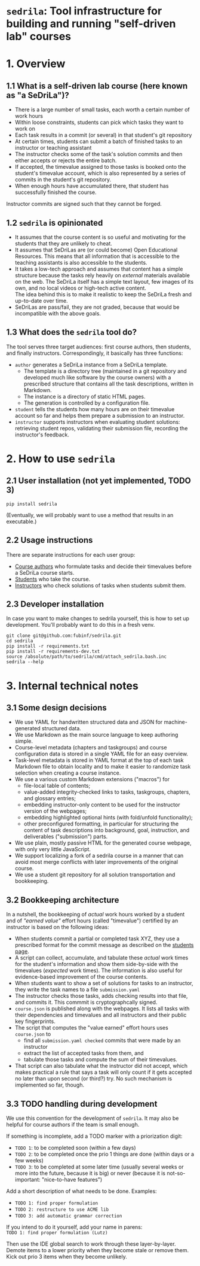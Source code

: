 # `sedrila`: Tool infrastructure for building and running "self-driven lab" courses

# 1. Overview

## 1.1 What is a self-driven lab course (here known as "a SeDriLa")?

- There is a large number of small tasks, each worth a certain number of work hours
- Within loose constraints, students can pick which tasks they want to work on
- Each task results in a commit (or several) in that student's git repository
- At certain times, students can submit a batch of finished tasks to an instructor or teaching assistant
- The instructor checks some of the task's solution commits and then
  either accepts or rejects the entire batch.
- If accepted, the timevalue assigned to those tasks is booked onto the student's timevalue account,
  which is also represented by a series of commits in the student's git repository.
- When enough hours have accumulated there, that student has successfully finished the course.

Instructor commits are signed such that they cannot be forged.


## 1.2 `sedrila` is opinionated

- It assumes that the course content is so useful and motivating for the students
  that they are unlikely to cheat.
- It assumes that SeDriLas are (or could become) Open Educational Resources.
  This means that all information that is accessible to the teaching assistants 
  is also accessible to the students.
- It takes a low-tech approach and assumes that content has a simple structure
  because the tasks rely heavily on _external_ materials available on the web.
  The SeDriLa itself has a simple text layout, few images of its own,
  and no local videos or high-tech active content.  
  The idea behind this is to make it realistic to keep the SeDriLa fresh and up-to-date over time.
- SeDriLas are pass/fail, they are not graded, because that would be incompatible
  with the above goals.


## 1.3 What does the `sedrila` tool do?

The tool serves three target audiences: 
first course authors, then students, and finally instructors. 
Correspondingly, it basically has three functions:

- `author` generates a SeDriLa instance from a SeDriLa template.  
  - The template is a directory tree 
    (maintained in a git repository and developed much like software by the course owners)
    with a prescribed structure that contains all the task descriptions, written in Markdown.
  - The instance is a directory of static HTML pages.
  - The generation is controlled by a configuration file.
- `student` tells the students how many hours are on their timevalue account so far
  and helps them prepare a submission to an instructor.
- `instructor` supports instructors when evaluating student solutions:
  retrieving student repos, validating their submission file, 
  recording the instructor's feedback.


# 2. How to use `sedrila`

## 2.1 User installation (not yet implemented, TODO 3)

```
pip install sedrila
```
(Eventually, we will probably want to use a method that results in an executable.)


## 2.2 Usage instructions

There are separate instructions for each user group:

- [Course authors](doc/authors.md) 
  who formulate tasks and decide their timevalues before a SeDriLa course starts.
- [Students](doc/students.md) 
  who take the course.
- [Instructors](doc/instructors.md)
  who check solutions of tasks when students submit them.


## 2.3 Developer installation

In case you want to make changes to sedrila yourself,
this is how to set up development. 
You'll probably want to do this in a fresh venv.

```
git clone git@github.com:fubinf/sedrila.git
cd sedrila
pip install -r requirements.txt
pip install -r requirements-dev.txt
source /absolute/path/to/sedrila/cmd/attach_sedrila.bash.inc
sedrila --help
```


# 3. Internal technical notes

## 3.1 Some design decisions

- We use YAML for handwritten structured data and JSON for machine-generated structured data.
- We use Markdown as the main source language to keep authoring simple.
- Course-level metadata (chapters and taskgroups) and course configuration data is stored in 
  a single YAML file for an easy overview.
- Task-level metadata is stored in YAML format at the top of each task Markdown file
  to obtain locality and to make it easier to randomize task selection when
  creating a course instance.
- We use a various custom Markdown extensions ("macros") for
  - file-local table of contents;
  - value-added integrity-checked links to tasks, taskgroups, chapters,
    and glossary entries;
  - embedding instructor-only content to be used for the instructor version of the webpages;
  - embedding highlighted optional hints (with fold/unfold functionality);
  - other preconfigured formatting, in particular for structuring the content of task descriptions
    into background, goal, instruction, and deliverables ("submission") parts.
- We use plain, mostly passive HTML for the generated course webpage, 
  with only very little JavaScript.
- We support localizing a fork of a sedrila course in a manner that can avoid most
  merge conflicts with later improvements of the original course.
- We use a student git repository for all solution transportation and bookkeeping.


## 3.2 Bookkeeping architecture

In a nutshell, the bookkeeping of _actual_ work hours worked by a student 
and of _"earned value"_ effort hours (called "timevalue") certified by an instructor
is based on the following ideas:

- When students commit a partial or completed task XYZ, they use a prescribed format 
  for the commit message as described on the [students page](doc/students.md).
- A script can collect, accumulate, and tabulate these _actual_ work times for the student's information
  and show them side-by-side with the timevalues (_expected_ work times).
  The information is also useful for evidence-based improvement of the course contents.
- When students want to show a set of solutions for tasks to an instructor,
  they write the task names to a file `submission.yaml`
- The instructor checks those tasks, adds checking results into that file,
  and commits it. This commmit is cryptographcally signed.
- `course.json` is published along with the webpages.
  It lists all tasks with their dependencies and timevalues
  and all instructors and their public key fingerprints.
- The script that computes the "value earned" effort hours uses `course.json` to
  - find all `submission.yaml checked` commits that were made by an instructor
  - extract the list of accepted tasks from them, and
  - tabulate those tasks and compute the sum of their timevalues.
- That script can also tabulate what the instructor did not accept, which makes practical
  a rule that says a task will only count if it gets accepted no later than upon second (or third?) try.
  No such mechanism is implemented so far, though.


## 3.3 TODO handling during development

We use this convention for the development of `sedrila`.
It may also be helpful for course authors if the team is small enough.

If something is incomplete, add a TODO marker with a priorization digit:
- `TODO 1`: to be completed soon (within a few days)
- `TODO 2`: to be completed once the prio 1 things are done (within days or a few weeks)
- `TODO 3`: to be completed at some later time (usually several weeks or more into the future,
  because it is big) or never (because it is not-so-important: "nice-to-have features")

Add a short description of what needs to be done. Examples:
- `TODO 1: find proper formulation`
- `TODO 2: restructure to use ACME lib`
- `TODO 3: add automatic grammar correction`

If you intend to do it yourself, add your name in parens:  
`TODO 1: find proper formulation (Lutz)`

Then use the IDE global search to work through these layer-by-layer.
Demote items to a lower priority when they become stale or remove them.
Kick out prio 3 items when they become unlikely.

